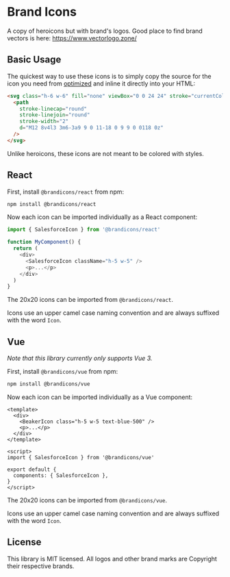 # Brand Icons

A copy of heroicons but with brand's logos. Good place to find brand vectors is here: https://www.vectorlogo.zone/

## Basic Usage

The quickest way to use these icons is to simply copy the source for the icon you need from [optimized](https://github.com/zuplo/brandicons/tree/main/optimized) and inline it directly into your HTML:

```html
<svg class="h-6 w-6" fill="none" viewBox="0 0 24 24" stroke="currentColor">
  <path
    stroke-linecap="round"
    stroke-linejoin="round"
    stroke-width="2"
    d="M12 8v4l3 3m6-3a9 9 0 11-18 0 9 9 0 0118 0z"
  />
</svg>
```

Unlike heroicons, these icons are not meant to be colored with styles.

## React

First, install `@brandicons/react` from npm:

```sh
npm install @brandicons/react
```

Now each icon can be imported individually as a React component:

```js
import { SalesforceIcon } from '@brandicons/react'

function MyComponent() {
  return (
    <div>
      <SalesforceIcon className="h-5 w-5" />
      <p>...</p>
    </div>
  )
}
```

The 20x20 icons can be imported from `@brandicons/react`.

Icons use an upper camel case naming convention and are always suffixed with the word `Icon`.

## Vue

_Note that this library currently only supports Vue 3._

First, install `@brandicons/vue` from npm:

```sh
npm install @brandicons/vue
```

Now each icon can be imported individually as a Vue component:

```vue
<template>
  <div>
    <BeakerIcon class="h-5 w-5 text-blue-500" />
    <p>...</p>
  </div>
</template>

<script>
import { SalesforceIcon } from '@brandicons/vue'

export default {
  components: { SalesforceIcon },
}
</script>
```

The 20x20 icons can be imported from `@brandicons/vue`.

Icons use an upper camel case naming convention and are always suffixed with the word `Icon`.

## License

This library is MIT licensed. All logos and other brand marks are Copyright their respective brands.
